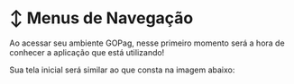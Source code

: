 # :arrow_up_down: Menus de Navegação

<p>Ao acessar seu ambiente GOPag, nesse primeiro momento será a hora de conhecer a aplicação que está utilizando!</p>
<p>Sua tela inicial será similar ao que consta na imagem abaixo:</p>

